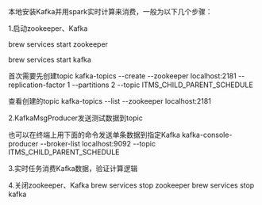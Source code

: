 本地安装Kafka并用spark实时计算来消费，一般为以下几个步骤：

1.启动zookeeper、Kafka

brew services start zookeeper

brew services start kafka

首次需要先创建topic
kafka-topics --create --zookeeper localhost:2181 --replication-factor 1 --partitions 2 --topic ITMS_CHILD_PARENT_SCHEDULE

查看创建的topic
kafka-topics --list --zookeeper localhost:2181

2.KafkaMsgProducer发送测试数据到topic

也可以在终端上用下面的命令发送单条数据到指定Kafka
kafka-console-producer --broker-list localhost:9092 --topic ITMS_CHILD_PARENT_SCHEDULE

3.实时任务消费Kafka数据，验证计算逻辑

4.关闭zookeeper、Kafka
brew services stop zookeeper
brew services stop kafka
